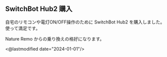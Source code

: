 ## SwitchBot Hub2 購入

自宅のリモコンや電灯ON/OFF操作のために SwitchBot Hub2 を購入しました。
使って満足です。

Nature Remo からの乗り換えの格好になります。

<@lastmodified date="2024-01-01"/>

